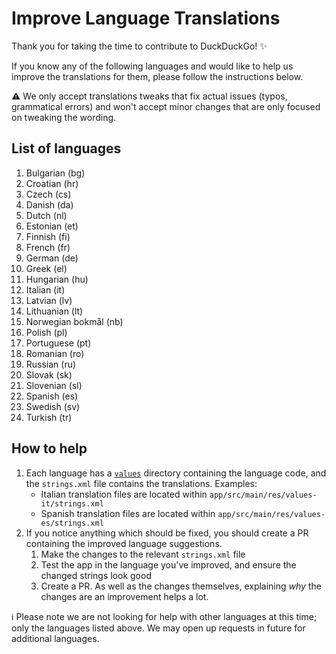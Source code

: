 # Improve Language Translations
Thank you for taking the time to contribute to DuckDuckGo! :sparkles:

If you know any of the following languages and would like to help us improve the translations for them, please follow the instructions below.

⚠️ We only accept translations tweaks that fix actual issues (typos, grammatical errors) and won't accept minor changes that are only focused on tweaking the wording.

## List of languages
1. Bulgarian (bg)
1. Croatian (hr)
1. Czech (cs)
1. Danish (da)
1. Dutch (nl)
1. Estonian (et)
1. Finnish (fi)
1. French (fr)
1. German (de)
1. Greek (el)
1. Hungarian (hu)
1. Italian (it)
1. Latvian (lv)
1. Lithuanian (lt)
1. Norwegian bokmål (nb)
1. Polish (pl)
1. Portuguese (pt)
1. Romanian (ro)
1. Russian (ru)
1. Slovak (sk)
1. Slovenian (sl)
1. Spanish (es)
1. Swedish (sv)
1. Turkish (tr)

## How to help

1. Each language has a [`values`](https://github.com/duckduckgo/Android/tree/develop/app/src/main/res) directory containing the language code, and the `strings.xml` file contains the translations. Examples:
    - Italian translation files are located within `app/src/main/res/values-it/strings.xml`  
    - Spanish translation files are located within `app/src/main/res/values-es/strings.xml`
1. If you notice anything which should be fixed, you should create a PR containing the improved language suggestions.
    1. Make the changes to the relevant `strings.xml` file
    1. Test the app in the language you've improved, and ensure the changed strings look good
    1. Create a PR. As well as the changes themselves, explaining _why_ the changes are an improvement helps a lot.
             

ℹ️ Please note we are not looking for help with other languages at this time; only the languages listed above. We may open up requests in future for additional languages.
